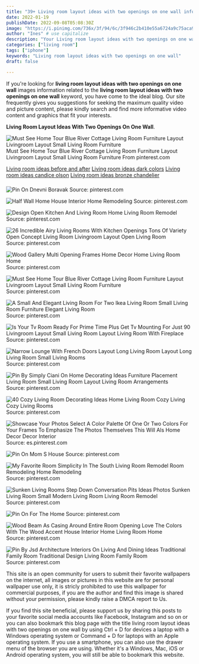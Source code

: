 ```yaml
---
title: "39+ Living room layout ideas with two openings on one wall info"
date: 2022-01-19
publishDate: 2022-09-08T05:08:30Z
image: "https://i.pinimg.com/736x/3f/94/6c/3f946c2b410e55a6724a9c75aca90c07--traditional-family-rooms-traditional-design.jpg"
author: "Ines" # use capitalize
description: "Your Living room layout ideas with two openings on one wall images are available in this site. Living room layout ideas with two openings on one wall are a topic that is being searched for and liked by netizens now. You can Get the Living room layout ideas with two openings on one wall files here. Find and Download all royalty-free images."
categories: ["living room"]
tags: ["iphone"]
keywords: "Living room layout ideas with two openings on one wall"
draft: false

---
```


If you're looking for **living room layout ideas with two openings on one wall** images information related to the **living room layout ideas with two openings on one wall** keyword, you have come to the ideal  blog.  Our site frequently  gives you  suggestions  for seeking  the maximum  quality video and picture  content, please kindly search and find more informative video content and graphics  that fit your interests.

**Living Room Layout Ideas With Two Openings On One Wall**. 

![Must See Home Tour Blue River Cottage Living Room Furniture Layout Livingroom Layout Small Living Room Furniture](https://i.pinimg.com/originals/4b/20/d7/4b20d7adba3d13917e9a4f8eb5f40592.jpg "Must See Home Tour Blue River Cottage Living Room Furniture Layout Livingroom Layout Small Living Room Furniture")
Must See Home Tour Blue River Cottage Living Room Furniture Layout Livingroom Layout Small Living Room Furniture From pinterest.com

[Living room ideas before and after](/living-room-ideas-before-and-after/)
[Living room ideas dark colors](/living-room-ideas-dark-colors/)
[Living room ideas candice olson](/living-room-ideas-candice-olson/)
[Living room ideas bronze chandelier](/living-room-ideas-bronze-chandelier/)



### 

 


![Pin On Dnevni Boravak](https://i.pinimg.com/originals/3a/70/55/3a70554e3b4a56ed88adde225239c8c4.jpg "Pin On Dnevni Boravak")
Source: pinterest.com

 

![Half Wall Home House Interior Home Remodeling](https://i.pinimg.com/originals/e3/c0/d7/e3c0d7d60322c2eb3762a934945cc5da.jpg "Half Wall Home House Interior Home Remodeling")
Source: pinterest.com

 

![Design Open Kitchen And Living Room Home Living Room Remodel](https://i.pinimg.com/474x/67/01/36/670136c9626e9868cc736679a613f8d6--kitchen-living-rooms-kitchen-living-room-divider.jpg "Design Open Kitchen And Living Room Home Living Room Remodel")
Source: pinterest.com

 

![26 Incredible Airy Living Rooms With Kitchen Openings Tons Of Variety Open Concept Living Room Livingroom Layout Open Living Room](https://i.pinimg.com/originals/67/df/b8/67dfb80356287139ab28b4225d393015.jpg "26 Incredible Airy Living Rooms With Kitchen Openings Tons Of Variety Open Concept Living Room Livingroom Layout Open Living Room")
Source: pinterest.com

 

![Wood Gallery Multi Opening Frames Home Decor Home Living Room Home](https://i.pinimg.com/originals/30/41/63/3041636b42795357ee24de5fc1c185ce.jpg "Wood Gallery Multi Opening Frames Home Decor Home Living Room Home")
Source: pinterest.com

 

![Must See Home Tour Blue River Cottage Living Room Furniture Layout Livingroom Layout Small Living Room Furniture](https://i.pinimg.com/originals/4b/20/d7/4b20d7adba3d13917e9a4f8eb5f40592.jpg "Must See Home Tour Blue River Cottage Living Room Furniture Layout Livingroom Layout Small Living Room Furniture")
Source: pinterest.com

 

![A Small And Elegant Living Room For Two Ikea Living Room Small Living Room Furniture Elegant Living Room](https://i.pinimg.com/originals/9e/77/07/9e770700d1b7f784dc376eea75d12345.jpg "A Small And Elegant Living Room For Two Ikea Living Room Small Living Room Furniture Elegant Living Room")
Source: pinterest.com

 

![Is Your Tv Room Ready For Prime Time Plus Get Tv Mounting For Just 90 Livingroom Layout Small Living Room Layout Living Room With Fireplace](https://i.pinimg.com/originals/c1/1c/99/c11c99f2a26836808bb5cb6c3257f0fa.jpg "Is Your Tv Room Ready For Prime Time Plus Get Tv Mounting For Just 90 Livingroom Layout Small Living Room Layout Living Room With Fireplace")
Source: pinterest.com

 

![Narrow Lounge With French Doors Layout Long Living Room Layout Long Living Room Small Living Rooms](https://i.pinimg.com/originals/3c/6a/6b/3c6a6ba8e6a40541f44e74381644c206.jpg "Narrow Lounge With French Doors Layout Long Living Room Layout Long Living Room Small Living Rooms")
Source: pinterest.com

 

![Pin By Simply Ciani On Home Decorating Ideas Furniture Placement Living Room Small Living Room Layout Living Room Arrangements](https://i.pinimg.com/originals/2c/6d/c4/2c6dc4c27ee2d34def582375c70ead3b.jpg "Pin By Simply Ciani On Home Decorating Ideas Furniture Placement Living Room Small Living Room Layout Living Room Arrangements")
Source: pinterest.com

 

![40 Cozy Living Room Decorating Ideas Home Living Room Cozy Living Cozy Living Rooms](https://i.pinimg.com/736x/7e/e2/dc/7ee2dc322eeb5b557c1594516f6c90ad--brown-couch-brown-leather-couches.jpg "40 Cozy Living Room Decorating Ideas Home Living Room Cozy Living Cozy Living Rooms")
Source: pinterest.com

 

![Showcase Your Photos Select A Color Palette Of One Or Two Colors For Your Frames To Emphasize The Photos Themselves This Will Als Home Decor Decor Interior](https://i.pinimg.com/originals/61/e5/f9/61e5f976904f83a016a4f4df8ccac2eb.jpg "Showcase Your Photos Select A Color Palette Of One Or Two Colors For Your Frames To Emphasize The Photos Themselves This Will Als Home Decor Decor Interior")
Source: es.pinterest.com

 

![Pin On Mom S House](https://i.pinimg.com/736x/46/d1/20/46d120db47b4f1caa72d14efb1b4eb0d--half-wall-kitchen-dining-room-half-wall.jpg "Pin On Mom S House")
Source: pinterest.com

 

![My Favorite Room Simplicity In The South Living Room Remodel Room Remodeling Home Remodeling](https://i.pinimg.com/736x/fc/01/7e/fc017ed3e43c2869b44c82061a804f93--eat-in-kitchen-kitchen-ideas.jpg "My Favorite Room Simplicity In The South Living Room Remodel Room Remodeling Home Remodeling")
Source: pinterest.com

 

![Sunken Living Rooms Step Down Conversation Pits Ideas Photos Sunken Living Room Small Modern Living Room Living Room Remodel](https://i.pinimg.com/originals/0a/5a/2c/0a5a2cce5c4ed1ad3863534244742362.jpg "Sunken Living Rooms Step Down Conversation Pits Ideas Photos Sunken Living Room Small Modern Living Room Living Room Remodel")
Source: pinterest.com

 

![Pin On For The Home](https://i.pinimg.com/originals/16/06/36/16063630fe71cd3047ea89bbf7491bef.jpg "Pin On For The Home")
Source: pinterest.com

 

![Wood Beam As Casing Around Entire Room Opening Love The Colors With The Wood Accent House Interior Home Living Room Home](https://i.pinimg.com/originals/97/b8/5e/97b85e77b4372f2e3a5fdf772e0ef2ed.jpg "Wood Beam As Casing Around Entire Room Opening Love The Colors With The Wood Accent House Interior Home Living Room Home")
Source: pinterest.com

 

![Pin By Jsd Architecture Interiors On Living And Dining Ideas Traditional Family Room Traditional Design Living Room Family Room](https://i.pinimg.com/736x/3f/94/6c/3f946c2b410e55a6724a9c75aca90c07--traditional-family-rooms-traditional-design.jpg "Pin By Jsd Architecture Interiors On Living And Dining Ideas Traditional Family Room Traditional Design Living Room Family Room")
Source: pinterest.com

 

This site is an open community for users to submit their favorite wallpapers on the internet, all images or pictures in this website are for personal wallpaper use only, it is stricly prohibited to use this wallpaper for commercial purposes, if you are the author and find this image is shared without your permission, please kindly raise a DMCA report to Us.

If you find this site beneficial, please support us by sharing this posts to your favorite social media accounts like Facebook, Instagram and so on or you can also bookmark this blog page with the title living room layout ideas with two openings on one wall by using Ctrl + D for devices a laptop with a Windows operating system or Command + D for laptops with an Apple operating system. If you use a smartphone, you can also use the drawer menu of the browser you are using. Whether it's a Windows, Mac, iOS or Android operating system, you will still be able to bookmark this website.
